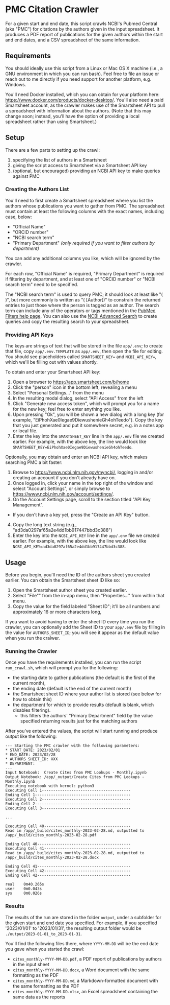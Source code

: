 # PMC Citation Crawler

For a given start and end date, this script crawls NCBI's Pubmed Central (aka
"PMC") for citations by the authors given in the input spreadsheet. It produces
a PDF report of publications for the given authors within the start and end
dates, and a CSV spreadsheet of the same information.

## Requirements

You should ideally use this script from a Linux or Mac OS X machine (i.e., a GNU
environment in which you can run bash). Feel free to file an issue or reach out
to me directly if you need support for another platform, e.g. Windows.

You'll need Docker installed, which you can obtain for your platform here:
https://www.docker.com/products/docker-desktop/. You'll also need a paid
Smartsheet account, as the crawler makes use of the Smartsheet API to pull a
spreadsheet with information about the authors. (Note that this may change soon;
instead, you'll have the option of providing a local spreadsheet rather than
using Smartsheet.)

## Setup

There are a few parts to setting up the crawl:
1. specifying the list of authors in a Smartsheet
2. giving the script access to Smartsheet via a Smartsheet API key
3. (optional, but encouraged) providing an NCBI API key to make queries against
   PMC

### Creating the Authors List

You'll need to first create a Smartsheet spreadsheet where you list the authors
whose publications you want to gather from PMC. The spreadsheet must contain at
least the following columns with the exact names, including case, below:

- "Official Name"
- "ORCID number"
- "NCBI search term"
- "Primary Department" *(only required if you want to filter authors by
  department)*

You can add any additional columns you like, which will be ignored by the
crawler.

For each row, "Official Name" is required, "Primary Department" is required if
filtering by department, and at least one of "ORCID number" or "NCBI search
term" need to be specified.

The "NCBI search term" is used to query PMC; it should look at least like
"(<Surname> <Given Name>)", but more commonly is written as "(<Surname> <Given
Name> [Author])" to constrain the returned entries to just those where the
person is tagged as an author. The search term can include any of the operators
or tags mentioned in the [PubMed Filters help
page](https://pubmed.ncbi.nlm.nih.gov/help/#help-filters). You can also use the
[NCBI Advanced Search](https://pubmed.ncbi.nlm.nih.gov/advanced/) to create
queries and copy the resulting search to your spreadsheet.

### Providing API Keys

The keys are strings of text that will be stored in the file `app/.env`; to
create that file, copy `app/.env.TEMPLATE` as `app/.env`, then open the file for
editing. You should see placeholders called `SMARTSHEET_KEY=` and
`NCBI_API_KEY=`, which we'll be filling out with values shortly.

To obtain and enter your Smartsheet API key:
1. Open a browser to https://app.smartsheet.com/b/home
2. Click the "person" icon in the bottom left, revealing a menu
3. Select "Personal Settings..." from the menu
4. In the resulting modal dialog, select "API Access" from the left
5. Click "Generate new access token", which will prompt you for a name for the
   new key; feel free to enter anything you like.
6. Upon pressing "Ok", you will be shown a new dialog with a long key (for
example, "EiPhohXae0Iegae9DiewushenieGh4ohTeedo"). Copy the key that you just
generated and put it somewhere secret, e.g. in a notes app or local file.
7. Enter the key into the `SMARTSHEET_KEY` line in the `app/.env` file we
created earlier. For example, with the above key, the line would look like
`SMARTSHEET_KEY=EiPhohXae0Iegae9DiewushenieGh4ohTeedo`.

Optionally, you may obtain and enter an NCBI API key, which makes searching PMC
a bit faster:
1. Browse to https://www.ncbi.nlm.nih.gov/myncbi/, logging in and/or creating an
account if you don't already have on.
2. Once logged in, click your name in the top right of the window and select
"Account Settings", or simply browse to
https://www.ncbi.nlm.nih.gov/account/settings/.
3. On the Account Settings page, scroll to the section titled "API Key
   Management".
  - If you don't have a key yet, press the "Create an API Key" button.
4. Copy the long text string (e.g., "ad3da0297af65a2e4dd1bb917447bbd3c388")
5. Enter the key into the `NCBI_API_KEY` line in the `app/.env` file we created
earlier. For example, with the above key, the line would look like
`NCBI_API_KEY=ad3da0297af65a2e4dd1bb917447bbd3c388`.

## Usage

Before you begin, you'll need the ID of the authors sheet you created earlier.
You can obtain the Smartsheet sheet ID like so:
1. Open the Smartsheet author sheet you created earlier.
2. Select "File"" from the in-app menu, then "Properties..." from within that
   menu.
3. Copy the value for the field labeled "Sheet ID"; it'll be all numbers and
   approximately 16 or more characters long,

If you want to avoid having to enter the sheet ID every time you run the
crawler, you can optionally add the Sheet ID to your `app/.env` file by filling
in the value for `AUTHORS_SHEET_ID`; you will see it appear as the default value
when you run the cralwer.

### Running the Crawler

Once you have the requirements installed, you can run the script `run_crawl.sh`,
which will prompt you for the following:

- the starting date to gather publications (the default is the first of the
  current month),
- the ending date (default is the end of the current month)
- the Smartsheet sheet ID where your author list is stored (see below for how to
  obtain this)
- the department for which to provide results (default is blank, which disables
  filtering).
    - this filters the authors' "Primary Department" field by the value
      specified returning results just for the matching authors

After you've entered the values, the script will start running and produce
output like the following:

```
--- Starting the PMC crawler with the following parameters:
* START_DATE: 2023/02/01
* END_DATE: 2023/02/28
* AUTHORS_SHEET_ID: XXX
* DEPARTMENT: 
---
Input Notebook:  Create Cites from PMC Lookups - Monthly.ipynb
Output Notebook: /app/_output/Create Cites from PMC Lookups - Monthly.ipynb
Executing notebook with kernel: python3
Executing Cell 1---------------------------------------
Ending Cell 1------------------------------------------
Executing Cell 2---------------------------------------
Ending Cell 2------------------------------------------
Executing Cell 3---------------------------------------

...

Executing Cell 40--------------------------------------
Read in /app/_build/cites_monthly-2023-02-28.md, outputted to /app/_build/cites_monthly-2023-02-28.pdf

Ending Cell 40-----------------------------------------
Executing Cell 41--------------------------------------
Read in /app/_build/cites_monthly-2023-02-28.md, outputted to /app/_build/cites_monthly-2023-02-28.docx

Ending Cell 41-----------------------------------------
Executing Cell 42--------------------------------------
Ending Cell 42-----------------------------------------

real    0m40.265s
user    0m0.043s
sys     0m0.026s
```

### Results

The results of the run are stored in the folder `output`, under a subfolder for
the given start and end date you specified. For example, if you specified
'2023/01/01' to '2023/01/31', the resulting output folder would be
`./output/2023-01-01_to_2023-01-31`.

You'll find the following files there, where `YYYY-MM-DD` will be the end date
you gave when you started the crawl:
- `cites_monthly-YYYY-MM-DD.pdf`, a PDF report of publications by authors in the
  input sheet
- `cites_monthly-YYYY-MM-DD.docx`, a Word document with the same formatting as
  the PDF
- `cites_monthly-YYYY-MM-DD.md`, a Markdown-formatted document with the same
  formatting as the PDF
- `cites_monthly-YYYY-MM-DD.xlsx`, an Excel spreadsheet containing the same data
  as the reports
